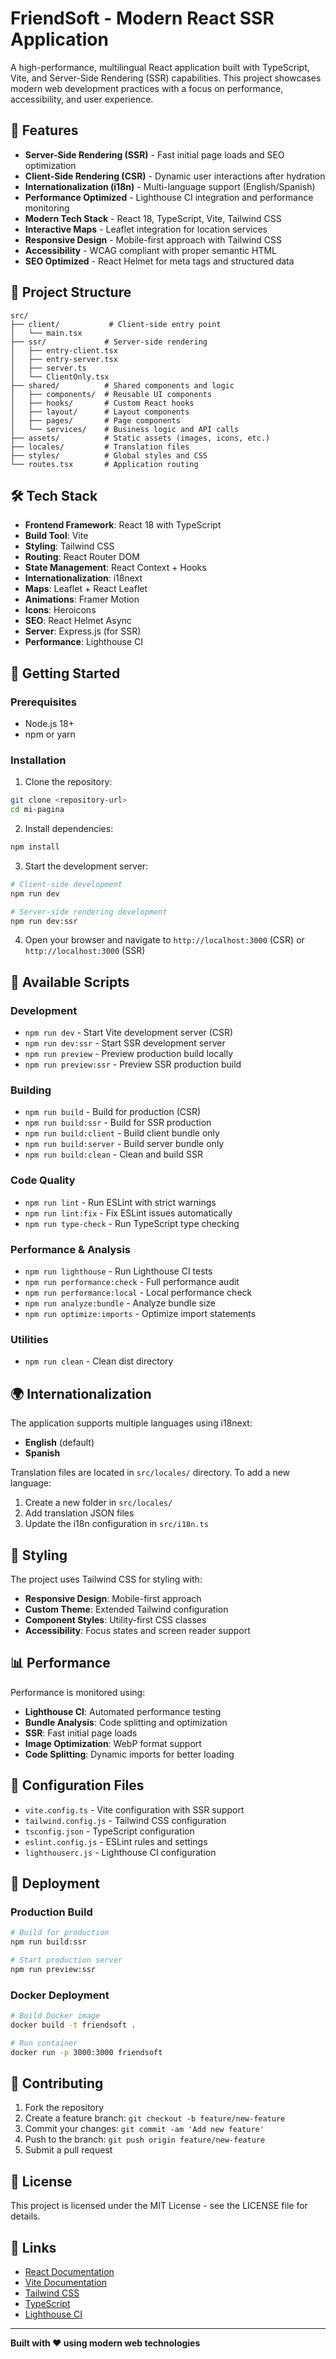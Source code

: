 # FriendSoft - Modern React SSR Application

A high-performance, multilingual React application built with TypeScript, Vite, and Server-Side Rendering (SSR) capabilities. This project showcases modern web development practices with a focus on performance, accessibility, and user experience.

## 🚀 Features

- **Server-Side Rendering (SSR)** - Fast initial page loads and SEO optimization
- **Client-Side Rendering (CSR)** - Dynamic user interactions after hydration
- **Internationalization (i18n)** - Multi-language support (English/Spanish)
- **Performance Optimized** - Lighthouse CI integration and performance monitoring
- **Modern Tech Stack** - React 18, TypeScript, Vite, Tailwind CSS
- **Interactive Maps** - Leaflet integration for location services
- **Responsive Design** - Mobile-first approach with Tailwind CSS
- **Accessibility** - WCAG compliant with proper semantic HTML
- **SEO Optimized** - React Helmet for meta tags and structured data

## 📁 Project Structure

```
src/
├── client/           # Client-side entry point
│   └── main.tsx
├── ssr/             # Server-side rendering
│   ├── entry-client.tsx
│   ├── entry-server.tsx
│   ├── server.ts
│   └── ClientOnly.tsx
├── shared/          # Shared components and logic
│   ├── components/  # Reusable UI components
│   ├── hooks/       # Custom React hooks
│   ├── layout/      # Layout components
│   ├── pages/       # Page components
│   └── services/    # Business logic and API calls
├── assets/          # Static assets (images, icons, etc.)
├── locales/         # Translation files
├── styles/          # Global styles and CSS
└── routes.tsx       # Application routing
```

## 🛠️ Tech Stack

- **Frontend Framework**: React 18 with TypeScript
- **Build Tool**: Vite
- **Styling**: Tailwind CSS
- **Routing**: React Router DOM
- **State Management**: React Context + Hooks
- **Internationalization**: i18next
- **Maps**: Leaflet + React Leaflet
- **Animations**: Framer Motion
- **Icons**: Heroicons
- **SEO**: React Helmet Async
- **Server**: Express.js (for SSR)
- **Performance**: Lighthouse CI

## 🚦 Getting Started

### Prerequisites

- Node.js 18+ 
- npm or yarn

### Installation

1. Clone the repository:
```bash
git clone <repository-url>
cd mi-pagina
```

2. Install dependencies:
```bash
npm install
```

3. Start the development server:
```bash
# Client-side development
npm run dev

# Server-side rendering development
npm run dev:ssr
```

4. Open your browser and navigate to `http://localhost:3000` (CSR) or `http://localhost:3000` (SSR)

## 📜 Available Scripts

### Development
- `npm run dev` - Start Vite development server (CSR)
- `npm run dev:ssr` - Start SSR development server
- `npm run preview` - Preview production build locally
- `npm run preview:ssr` - Preview SSR production build

### Building
- `npm run build` - Build for production (CSR)
- `npm run build:ssr` - Build for SSR production
- `npm run build:client` - Build client bundle only
- `npm run build:server` - Build server bundle only
- `npm run build:clean` - Clean and build SSR

### Code Quality
- `npm run lint` - Run ESLint with strict warnings
- `npm run lint:fix` - Fix ESLint issues automatically
- `npm run type-check` - Run TypeScript type checking

### Performance & Analysis
- `npm run lighthouse` - Run Lighthouse CI tests
- `npm run performance:check` - Full performance audit
- `npm run performance:local` - Local performance check
- `npm run analyze:bundle` - Analyze bundle size
- `npm run optimize:imports` - Optimize import statements

### Utilities
- `npm run clean` - Clean dist directory

## 🌍 Internationalization

The application supports multiple languages using i18next:

- **English** (default)
- **Spanish**

Translation files are located in `src/locales/` directory. To add a new language:

1. Create a new folder in `src/locales/`
2. Add translation JSON files
3. Update the i18n configuration in `src/i18n.ts`

## 🎨 Styling

The project uses Tailwind CSS for styling with:

- **Responsive Design**: Mobile-first approach
- **Custom Theme**: Extended Tailwind configuration
- **Component Styles**: Utility-first CSS classes
- **Accessibility**: Focus states and screen reader support

## 📊 Performance

Performance is monitored using:

- **Lighthouse CI**: Automated performance testing
- **Bundle Analysis**: Code splitting and optimization
- **SSR**: Fast initial page loads
- **Image Optimization**: WebP format support
- **Code Splitting**: Dynamic imports for better loading

## 🔧 Configuration Files

- `vite.config.ts` - Vite configuration with SSR support
- `tailwind.config.js` - Tailwind CSS configuration
- `tsconfig.json` - TypeScript configuration
- `eslint.config.js` - ESLint rules and settings
- `lighthouserc.js` - Lighthouse CI configuration

## 🚀 Deployment

### Production Build

```bash
# Build for production
npm run build:ssr

# Start production server
npm run preview:ssr
```

### Docker Deployment

```bash
# Build Docker image
docker build -t friendsoft .

# Run container
docker run -p 3000:3000 friendsoft
```

## 🤝 Contributing

1. Fork the repository
2. Create a feature branch: `git checkout -b feature/new-feature`
3. Commit your changes: `git commit -am 'Add new feature'`
4. Push to the branch: `git push origin feature/new-feature`
5. Submit a pull request

## 📝 License

This project is licensed under the MIT License - see the LICENSE file for details.

## 🔗 Links

- [React Documentation](https://reactjs.org/)
- [Vite Documentation](https://vitejs.dev/)
- [Tailwind CSS](https://tailwindcss.com/)
- [TypeScript](https://www.typescriptlang.org/)
- [Lighthouse CI](https://github.com/GoogleChrome/lighthouse-ci)

---

**Built with ❤️ using modern web technologies**
